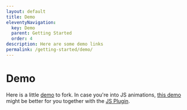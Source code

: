 ```yaml
---
layout: default
title: Demo
eleventyNavigation:
  key: Demo
  parent: Getting Started
  order: 4
description: Here are some demo links
permalink: /getting-started/demo/
---
```


# Demo

Here is a little [demo](https://swup.github.io/swup-gia-demo/index.html) to fork.
In case you're into JS animations, [this demo](https://swup.github.io/swupjs-gia-demo/index.html) might be better for you together with the [JS Plugin](/plugins/js-plugin/).
